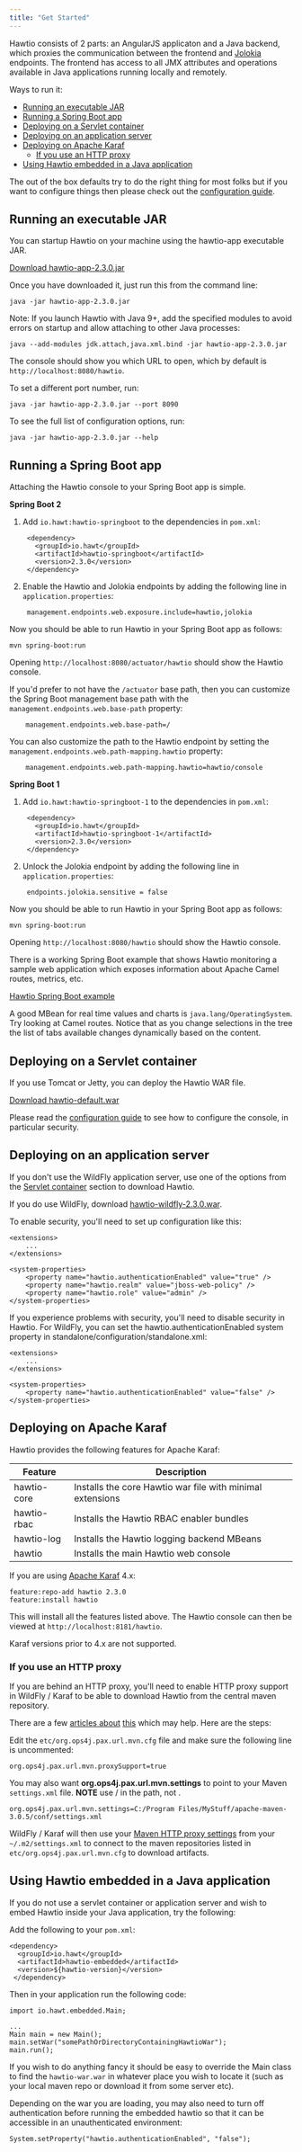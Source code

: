 ```yaml
---
title: "Get Started"
---
```


Hawtio consists of 2 parts: an AngularJS applicaton and a Java backend, which proxies the communication between the frontend and [Jolokia](https://jolokia.org/) endpoints. The frontend has access to all JMX attributes and operations available in Java applications running locally and remotely.

Ways to run it:
- [Running an executable JAR](#running-an-executable-jar)
- [Running a Spring Boot app](#running-a-spring-boot-app)
- [Deploying on a Servlet container](#deploying-on-a-servlet-container)
- [Deploying on an application server](#deploying-on-an-application-server)
- [Deploying on Apache Karaf](#deploying-on-apache-karaf)
    - [If you use an HTTP proxy](#if-you-use-an-http-proxy)
- [Using Hawtio embedded in a Java application](#using-hawtio-embedded-in-a-java-application)

The out of the box defaults try to do the right thing for most folks but if you want to configure things then please check out the [configuration guide](../configuration/).


## Running an executable JAR

You can startup Hawtio on your machine using the hawtio-app executable JAR.

<a class="btn btn-large btn-primary" href="https://oss.sonatype.org/content/repositories/public/io/hawt/hawtio-app/2.3.0/hawtio-app-2.3.0.jar">Download hawtio-app-2.3.0.jar</a>

Once you have downloaded it, just run this from the command line:

    java -jar hawtio-app-2.3.0.jar

Note: If you launch Hawtio with Java 9+, add the specified modules to avoid errors on startup and allow attaching to other Java processes:

    java --add-modules jdk.attach,java.xml.bind -jar hawtio-app-2.3.0.jar

The console should show you which URL to open, which by default is `http://localhost:8080/hawtio`.

To set a different port number, run:

    java -jar hawtio-app-2.3.0.jar --port 8090

To see the full list of configuration options, run:

    java -jar hawtio-app-2.3.0.jar --help


## Running a Spring Boot app

Attaching the Hawtio console to your Spring Boot app is simple.

**Spring Boot 2**

1. Add `io.hawt:hawtio-springboot` to the dependencies in `pom.xml`:

        <dependency>
          <groupId>io.hawt</groupId>
          <artifactId>hawtio-springboot</artifactId>
          <version>2.3.0</version>
        </dependency>

2. Enable the Hawtio and Jolokia endpoints by adding the following line in `application.properties`:

        management.endpoints.web.exposure.include=hawtio,jolokia

Now you should be able to run Hawtio in your Spring Boot app as follows:

    mvn spring-boot:run

Opening `http://localhost:8080/actuator/hawtio` should show the Hawtio console.

If you'd prefer to not have the `/actuator` base path, then you can customize the Spring Boot management base path with the `management.endpoints.web.base-path` property:

        management.endpoints.web.base-path=/

You can also customize the path to the Hawtio endpoint by setting the `management.endpoints.web.path-mapping.hawtio` property:

        management.endpoints.web.path-mapping.hawtio=hawtio/console

**Spring Boot 1**

1. Add `io.hawt:hawtio-springboot-1` to the dependencies in `pom.xml`:

        <dependency>
          <groupId>io.hawt</groupId>
          <artifactId>hawtio-springboot-1</artifactId>
          <version>2.3.0</version>
        </dependency>

2. Unlock the Jolokia endpoint by adding the following line in `application.properties`:

        endpoints.jolokia.sensitive = false

Now you should be able to run Hawtio in your Spring Boot app as follows:

    mvn spring-boot:run

Opening `http://localhost:8080/hawtio` should show the Hawtio console.

There is a working Spring Boot example that shows Hawtio monitoring a sample web application which exposes information about Apache Camel routes, metrics, etc.

<a class="btn btn-large btn-primary" href="https://github.com/hawtio/hawtio/tree/hawtio-2.3.0/examples/springboot">Hawtio Spring Boot example</a>

A good MBean for real time values and charts is `java.lang/OperatingSystem`. Try looking at Camel routes. Notice that as you change selections in the tree the list of tabs available changes dynamically based on the content.


## Deploying on a Servlet container

If you use Tomcat or Jetty, you can deploy the Hawtio WAR file.

<a class="btn btn-primary" href="https://oss.sonatype.org/content/repositories/public/io/hawt/hawtio-default/2.3.0/hawtio-default-2.3.0.war">Download hawtio-default.war</a>

Please read the [configuration guide](../configuration/) to see how to configure the console, in particular security.


## Deploying on an application server

If you don't use the WildFly application server, use one of the options from the [Servlet container](#deploying-on-a-servlet-container) section to download Hawtio.

If you do use WildFly, download [hawtio-wildfly-2.3.0.war](https://oss.sonatype.org/content/repositories/public/io/hawt/hawtio-wildfly/2.3.0/hawtio-wildfly-2.3.0.war).

To enable security, you'll need to set up configuration like this:

    <extensions>
        ...
    </extensions>

    <system-properties>
        <property name="hawtio.authenticationEnabled" value="true" />
        <property name="hawtio.realm" value="jboss-web-policy" />
        <property name="hawtio.role" value="admin" />
    </system-properties>

If you experience problems with security, you'll need to disable security in Hawtio. For WildFly, you can set the hawtio.authenticationEnabled system property in standalone/configuration/standalone.xml:

    <extensions>
        ...
    </extensions>

    <system-properties>
        <property name="hawtio.authenticationEnabled" value="false" />
    </system-properties>


## Deploying on Apache Karaf

Hawtio provides the following features for Apache Karaf:

<div class="table-responsive">
<table class="table table-striped table-condensed table-hover">
  <thead>
  <tr>
    <th>Feature</th>
    <th>Description</th>
  </tr>
  </thead>
  <tbody>
  <tr>
    <td>hawtio-core</td>
    <td>Installs the core Hawtio war file with minimal extensions</td>
  </tr>
  <tr>
    <td>hawtio-rbac</td>
    <td>Installs the Hawtio RBAC enabler bundles</td>
  </tr>
  <tr>
    <td>hawtio-log</td>
    <td>Installs the Hawtio logging backend MBeans</td>
  </tr>
  <tr>
    <td>hawtio</td>
    <td>Installs the main Hawtio web console</td>
  </tr>
</table>
</div>

If you are using [Apache Karaf](http://karaf.apache.org/) 4.x:

    feature:repo-add hawtio 2.3.0
    feature:install hawtio

This will install all the features listed above. The Hawtio console can then be viewed at `http://localhost:8181/hawtio`.

Karaf versions prior to 4.x are not supported.

### If you use an HTTP proxy

If you are behind an HTTP proxy, you'll need to enable HTTP proxy support in WildFly / Karaf to be able to download Hawtio from the central maven repository.

There are a few [articles about](http://mpashworth.wordpress.com/2012/09/27/installing-apache-karaf-features-behind-a-firewall/) [this](http://stackoverflow.com/questions/9922467/how-to-setup-a-proxy-for-apache-karaf) which may help. Here are the steps:

Edit the `etc/org.ops4j.pax.url.mvn.cfg` file and make sure the following line is uncommented:

    org.ops4j.pax.url.mvn.proxySupport=true

You may also want **org.ops4j.pax.url.mvn.settings** to point to your Maven `settings.xml` file. **NOTE** use / in the path, not \.

    org.ops4j.pax.url.mvn.settings=C:/Program Files/MyStuff/apache-maven-3.0.5/conf/settings.xml

WildFly / Karaf will then use your [Maven HTTP proxy settings](http://maven.apache.org/guides/mini/guide-proxies.html) from your `~/.m2/settings.xml` to connect to the maven repositories listed in `etc/org.ops4j.pax.url.mvn.cfg` to download artifacts.


## Using Hawtio embedded in a Java application

If you do not use a servlet container or application server and wish to embed Hawtio inside your Java application, try the following:

Add the following to your `pom.xml`:

    <dependency>
      <groupId>io.hawt</groupId>
      <artifactId>hawtio-embedded</artifactId>
      <version>${hawtio-version}</version>
     </dependency>

Then in your application run the following code:

    import io.hawt.embedded.Main;

    ...
    Main main = new Main();
    main.setWar("somePathOrDirectoryContainingHawtioWar");
    main.run();

If you wish to do anything fancy it should be easy to override the Main class to find the `hawtio-war.war` in whatever place you wish to locate it (such as your local maven repo or download it from some server etc).

Depending on the war you are loading, you may also need to turn off authentication before running the embedded hawtio so that it can be accessible in an unauthenticated environment:

    System.setProperty("hawtio.authenticationEnabled", "false");
